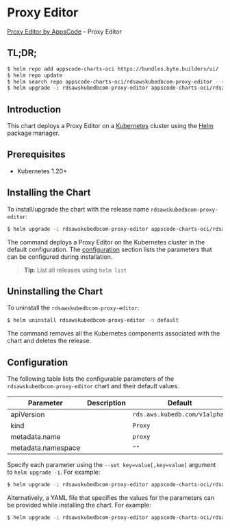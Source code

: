 # Proxy Editor

[Proxy Editor by AppsCode](https://byte.builders) - Proxy Editor

## TL;DR;

```bash
$ helm repo add appscode-charts-oci https://bundles.byte.builders/ui/
$ helm repo update
$ helm search repo appscode-charts-oci/rdsawskubedbcom-proxy-editor --version=v0.4.20
$ helm upgrade -i rdsawskubedbcom-proxy-editor appscode-charts-oci/rdsawskubedbcom-proxy-editor -n default --create-namespace --version=v0.4.20
```

## Introduction

This chart deploys a Proxy Editor on a [Kubernetes](http://kubernetes.io) cluster using the [Helm](https://helm.sh) package manager.

## Prerequisites

- Kubernetes 1.20+

## Installing the Chart

To install/upgrade the chart with the release name `rdsawskubedbcom-proxy-editor`:

```bash
$ helm upgrade -i rdsawskubedbcom-proxy-editor appscode-charts-oci/rdsawskubedbcom-proxy-editor -n default --create-namespace --version=v0.4.20
```

The command deploys a Proxy Editor on the Kubernetes cluster in the default configuration. The [configuration](#configuration) section lists the parameters that can be configured during installation.

> **Tip**: List all releases using `helm list`

## Uninstalling the Chart

To uninstall the `rdsawskubedbcom-proxy-editor`:

```bash
$ helm uninstall rdsawskubedbcom-proxy-editor -n default
```

The command removes all the Kubernetes components associated with the chart and deletes the release.

## Configuration

The following table lists the configurable parameters of the `rdsawskubedbcom-proxy-editor` chart and their default values.

|     Parameter      | Description |                 Default                  |
|--------------------|-------------|------------------------------------------|
| apiVersion         |             | <code>rds.aws.kubedb.com/v1alpha1</code> |
| kind               |             | <code>Proxy</code>                       |
| metadata.name      |             | <code>proxy</code>                       |
| metadata.namespace |             | <code>""</code>                          |


Specify each parameter using the `--set key=value[,key=value]` argument to `helm upgrade -i`. For example:

```bash
$ helm upgrade -i rdsawskubedbcom-proxy-editor appscode-charts-oci/rdsawskubedbcom-proxy-editor -n default --create-namespace --version=v0.4.20 --set apiVersion=rds.aws.kubedb.com/v1alpha1
```

Alternatively, a YAML file that specifies the values for the parameters can be provided while
installing the chart. For example:

```bash
$ helm upgrade -i rdsawskubedbcom-proxy-editor appscode-charts-oci/rdsawskubedbcom-proxy-editor -n default --create-namespace --version=v0.4.20 --values values.yaml
```

